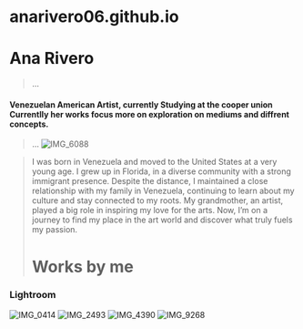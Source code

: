 # anarivero06.github.io
#  Ana Rivero 
>...
#### Venezuelan American Artist, currently Studying at the cooper union Currentlly her works focus more on exploration on mediums and diffrent concepts. 
>...
![IMG_6088](https://github.com/user-attachments/assets/9bdbcef4-a376-4fae-a255-1d5176ce2a5a)

> I was born in Venezuela and moved to the United States at a very young age. I grew up in Florida, in a diverse community with a strong immigrant presence. Despite the distance, I maintained a close relationship with my family in Venezuela, continuing to learn about my culture and stay connected to my roots. My grandmother, an artist, played a big role in inspiring my love for the arts. Now, I’m on a journey to find my place in the art world and discover what truly fuels my passion.
> # Works by me 
### Lightroom 
![IMG_0414](https://github.com/user-attachments/assets/4cc37371-f5b8-4c52-80c5-24dad4594ffc)
![IMG_2493](https://github.com/user-attachments/assets/9ff654b2-fa0d-40a0-8939-8fe7af11b0da)
![IMG_4390](https://github.com/user-attachments/assets/e05c10fd-0d8c-4d25-9223-7bef1fb9211e)
![IMG_9268](https://github.com/user-attachments/assets/3b58ccd5-8e2f-4d46-a808-0a800d58adce)
